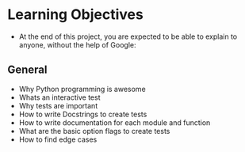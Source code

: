# Learning Objectives
* At the end of this project, you are expected to be able to explain to anyone, without the help of Google:

## General
* Why Python programming is awesome
* Whats an interactive test
* Why tests are important
* How to write Docstrings to create tests
* How to write documentation for each module and function
* What are the basic option flags to create tests
* How to find edge cases
